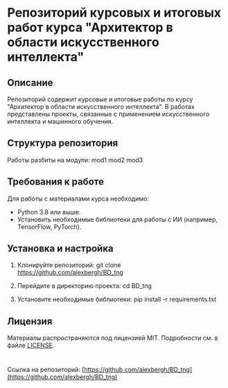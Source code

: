 # Репозиторий курсовых и итоговых работ курса "Архитектор в области искусственного интеллекта"

## Описание

Репозиторий содержит курсовые и итоговые работы по курсу "Архитектор в области искусственного интеллекта". 
В работах представлены проекты, связанные с применением искусственного интеллекта и машинного обучения.

## Структура репозитория

Работы разбиты на модули:
mod1
mod2
mod3

## Требования к работе

Для работы с материалами курса необходимо:

- Python 3.8 или выше.
- Установить необходимые библиотеки для работы с ИИ (например, TensorFlow, PyTorch).

## Установка и настройка

1. Клонируйте репозиторий:
git clone https://github.com/alexbergh/BD_tng

2. Перейдите в директорию проекта:
cd BD_tng

3. Установите необходимые библиотеки:
pip install -r requirements.txt

## Лицензия

Материалы распространяются под лицензией MIT. Подробности см. в файле [LICENSE](LICENSE.md).

#

Ссылка на репозиторий: [https://github.com/alexbergh/BD_tng](https://github.com/alexbergh/BD_tng)

